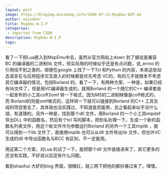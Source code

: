 ```yaml
---
layout: post
image: https://blogimg.minidump.info/2006-07-21-MspEmu-WIP.md
author: missdeer
title: MspEmu W.I.P
categories: 
 - imported from CSDN
description: MspEmu W.I.P
tags: 
---
```


看了一下把Lua嵌入到MspEmu中去，虽然从官方网站上down 到了据说是兼容BC 的编译器的二进制lib 文件，但实际用的时候似乎还是有点问题，说\_errno 的引用找不到之类的。顺便在google 上找了一下Tcl 和Python 的内容，本来这些动态语言在与应用程序交互嵌入的时候都是优先考虑 VC的，有的几乎就根本不考虑其它编译器的情况，包括Borland 的。看了一下，有两种方案，一种是，如果已经有lib文件了，但是用VC编译器生成的，就用Borland 的一个随它的C++ 编译套装一起发布的小工具coff2omf 转一下格式，因为MS的二进制映像是coff格式的，而 Borland的则是omf格式的，这样转一下就可以链接到Borland 的C++ 工具生成的项目里去了，具体我也没实践过，不知道是否能用，总之看起来似乎没什么错，有道理的。另外一种是，找到那个dll 文件，用Borland 的一个小工具impdef 导出DLL 中的函数名，然后有个tcl 写的脚本，把别名处理一下，生成一个新的函数名列表文件，用这个新文件作为参数运行Borland 的另外一个工具implib ，就可以得到一个lib 文件了，直接用implib 也可以从dll 文件导出lib 文件，但也许VC生成的dll 中导出函数名与BCC 有区别，不一定能用。

用这第二个方案，对Lua 的试了一下，能把那个dll 文件链接进来了，其它更多的还没有实践，不好说以后还有什么问题。

看到shaohui 大虾的blog 界面，很眼红，就三两下把他的都抄袭过来了，嘿嘿。
